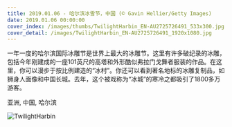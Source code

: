 ```yaml
---
title: 2019.01.06 - 哈尔滨冰雪节，中国 (© Gavin Hellier/Getty Images)
date: 2019.01.06 00:00:00
cover_index: /images/thumbs/TwilightHarbin_EN-AU2725726491_533x300.jpg
cover_detail: /images/TwilightHarbin_EN-AU2725726491_1920x1080.jpg
---
```


一年一度的哈尔滨国际冰雕节是世界上最大的冰雕节。这里有许多破纪录的冰雕，包括今年刚建成的一座101英尺的高塔和外形酷似弗拉门戈舞者服装的作品。在这里，你可以漫步于按比例建造的“冰村”。你还可以看到著名地标的冰雕复制品，如狮身人面像和中国长城。去年，这个被戏称为“冰城”的寒冷之都吸引了1800多万游客。

亚洲, 中国, 哈尔滨

![TwilightHarbin](/images/TwilightHarbin_EN-AU2725726491_1920x1080.jpg)
